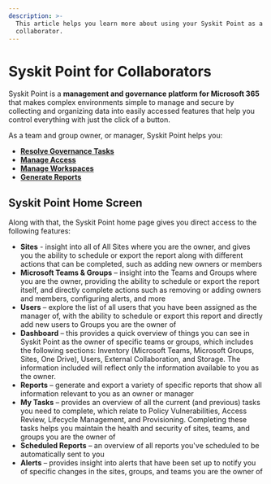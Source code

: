 ```yaml
---
description: >-
  This article helps you learn more about using your Syskit Point as a
  collaborator.
---
```


# Syskit Point for Collaborators

Syskit Point is a **management and governance platform for Microsoft 365** that makes complex environments simple to manage and secure by collecting and organizing data into easily accessed features that help you control everything with just the click of a button.

As a team and group owner, or manager, Syskit Point helps you:

* [**Resolve Governance Tasks**](resolve-governance-tasks/)
* [**Manage Access**](manage-access/)
* [**Manage Workspaces**](manage-workspaces/)
* [**Generate Reports**](reporting/)

## Syskit Point Home Screen

Along with that, the Syskit Point home page gives you direct access to the following features:

* **Sites** - insight into all of All Sites where you are the owner, and gives you the ability to schedule or export the report along with different actions that can be completed, such as adding new owners or members
* **Microsoft Teams & Groups** – insight into the Teams and Groups where you are the owner, providing the ability to schedule or export the report itself, and directly complete actions such as removing or adding owners and members, configuring alerts, and more
* **Users** – explore the list of all users that you have been assigned as the manager of, with the ability to schedule or export this report and directly add new users to Groups you are the owner of
* **Dashboard** – this provides a quick overview of things you can see in Syskit Point as the owner of specific teams or groups, which includes the following sections: Inventory (Microsoft Teams, Microsoft Groups, Sites, One Drive), Users, External Collaboration, and Storage. The information included will reflect only the information available to you as the owner.
* **Reports** – generate and export a variety of specific reports that show all information relevant to you as an owner or manager
* **My Tasks** – provides an overview of all the current (and previous) tasks you need to complete, which relate to Policy Vulnerabilities, Access Review, Lifecycle Management, and Provisioning. Completing these tasks helps you maintain the health and security of sites, teams, and groups you are the owner of
* **Scheduled Reports** – an overview of all reports you've scheduled to be automatically sent to you
* **Alerts** – provides insight into alerts that have been set up to notify you of specific changes in the sites, groups, and teams you are the owner of
